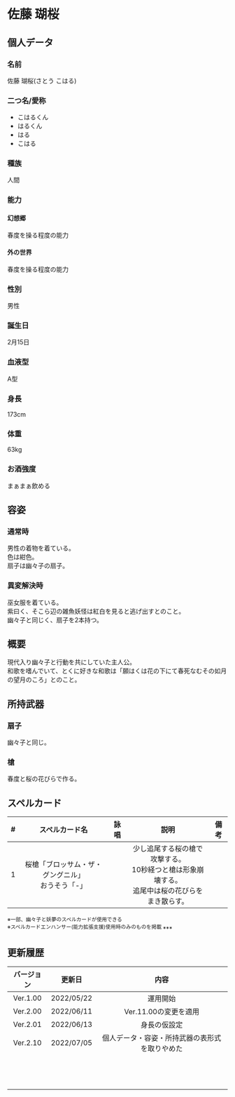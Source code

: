 # 佐藤 瑚桜

## 個人データ
### 名前
佐藤 瑚桜(さとう こはる)

### 二つ名/愛称
- こはるくん
- はるくん
- はる
- こはる

### 種族
人間

### 能力
#### 幻想郷
春度を操る程度の能力

#### 外の世界
春度を操る程度の能力

### 性別
男性

### 誕生日
2月15日

### 血液型
A型

### 身長
173cm

### 体重
63kg

### お酒強度
まぁまぁ飲める

## 容姿
### 通常時
男性の着物を着ている。<br />
色は紺色。<br />
扇子は幽々子の扇子。

### 異変解決時
巫女服を着ている。<br />
紫曰く、そこら辺の雑魚妖怪は紅白を見ると逃げ出すとのこと。<br />
幽々子と同じく、扇子を2本持つ。

## 概要
現代入り幽々子と行動を共にしていた主人公。<br />
和歌を嗜んでいて、とくに好きな和歌は「願はくは花の下にて春死なむその如月の望月のころ」とのこと。<br />

## 所持武器
### 扇子
幽々子と同じ。

### 槍
春度と桜の花びらで作る。

## スペルカード
 | # | スペルカード名 | 詠唱 | 説明 | 備考 |
 | :---: | :---: | :---: | :---: | :---: |
 | 1 | 桜槍「ブロッサム・ザ・グングニル」<br />おうそう「-」 | | 少し追尾する桜の槍で攻撃する。<br />10秒経つと槍は形象崩壊する。<br />追尾中は桜の花びらをまき散らす。 | |

<sup>
※一部、幽々子と妖夢のスペルカードが使用できる<br />
※スペルカードエンハンサー(能力拡張支援)使用時のみのものを掲載
</sup>
***

## 更新履歴
 | バージョン | 更新日 | 内容 |
 | :---: | :---: | :---: |
 | Ver.1.00 | 2022/05/22 | 運用開始 |
 | Ver.2.00 | 2022/06/11 | Ver.11.00の変更を適用 |
 | Ver.2.01 | 2022/06/13 | 身長の仮設定 |
 | Ver.2.10 | 2022/07/05 | 個人データ・容姿・所持武器の表形式を取りやめた |
 | | | |
 | | | |
 | | | |
 | | | |
 | | | |
 | | | |
 | | | |
 | | | |
 | | | |
 | | | |
 | | | |
 | | | |
 | | | |

